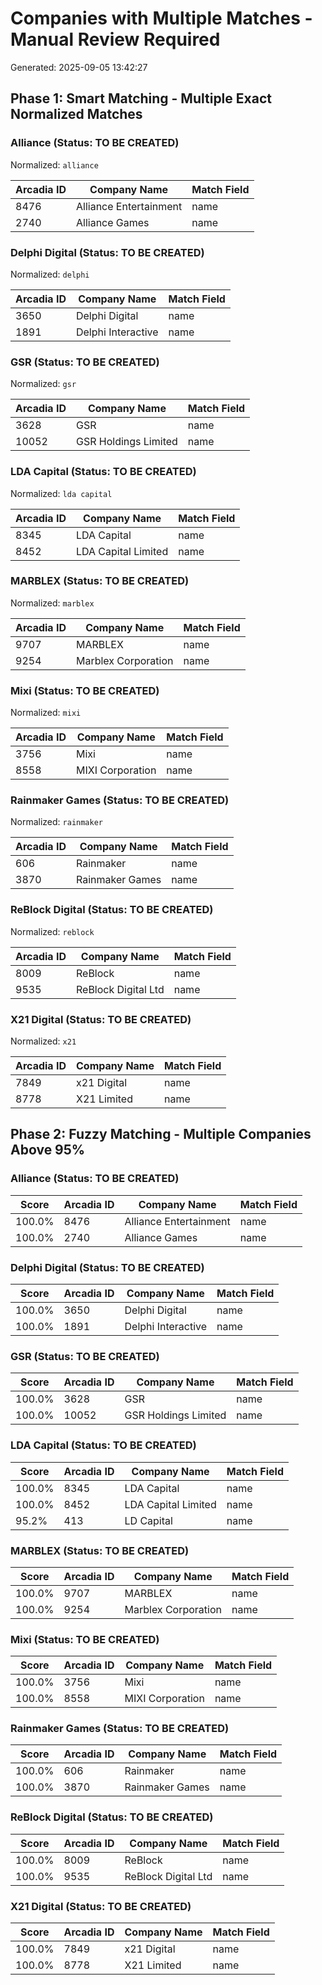 # Companies with Multiple Matches - Manual Review Required
Generated: 2025-09-05 13:42:27

## Phase 1: Smart Matching - Multiple Exact Normalized Matches

### Alliance (Status: TO BE CREATED)
Normalized: `alliance`

| Arcadia ID | Company Name | Match Field |
|------------|--------------|-------------|
| 8476 | Alliance Entertainment | name |
| 2740 | Alliance Games | name |

### Delphi Digital (Status: TO BE CREATED)
Normalized: `delphi`

| Arcadia ID | Company Name | Match Field |
|------------|--------------|-------------|
| 3650 | Delphi Digital | name |
| 1891 | Delphi Interactive | name |

### GSR (Status: TO BE CREATED)
Normalized: `gsr`

| Arcadia ID | Company Name | Match Field |
|------------|--------------|-------------|
| 3628 | GSR | name |
| 10052 | GSR Holdings Limited | name |

### LDA Capital (Status: TO BE CREATED)
Normalized: `lda capital`

| Arcadia ID | Company Name | Match Field |
|------------|--------------|-------------|
| 8345 | LDA Capital | name |
| 8452 | LDA Capital Limited | name |

### MARBLEX (Status: TO BE CREATED)
Normalized: `marblex`

| Arcadia ID | Company Name | Match Field |
|------------|--------------|-------------|
| 9707 | MARBLEX | name |
| 9254 | Marblex Corporation | name |

### Mixi (Status: TO BE CREATED)
Normalized: `mixi`

| Arcadia ID | Company Name | Match Field |
|------------|--------------|-------------|
| 3756 | Mixi | name |
| 8558 | MIXI Corporation | name |

### Rainmaker Games (Status: TO BE CREATED)
Normalized: `rainmaker`

| Arcadia ID | Company Name | Match Field |
|------------|--------------|-------------|
| 606 | Rainmaker | name |
| 3870 | Rainmaker Games | name |

### ReBlock Digital (Status: TO BE CREATED)
Normalized: `reblock`

| Arcadia ID | Company Name | Match Field |
|------------|--------------|-------------|
| 8009 | ReBlock | name |
| 9535 | ReBlock Digital Ltd | name |

### X21 Digital (Status: TO BE CREATED)
Normalized: `x21`

| Arcadia ID | Company Name | Match Field |
|------------|--------------|-------------|
| 7849 | x21 Digital | name |
| 8778 | X21 Limited | name |

## Phase 2: Fuzzy Matching - Multiple Companies Above 95%

### Alliance (Status: TO BE CREATED)

| Score | Arcadia ID | Company Name | Match Field |
|-------|------------|--------------|-------------|
| 100.0% | 8476 | Alliance Entertainment | name |
| 100.0% | 2740 | Alliance Games | name |

### Delphi Digital (Status: TO BE CREATED)

| Score | Arcadia ID | Company Name | Match Field |
|-------|------------|--------------|-------------|
| 100.0% | 3650 | Delphi Digital | name |
| 100.0% | 1891 | Delphi Interactive | name |

### GSR (Status: TO BE CREATED)

| Score | Arcadia ID | Company Name | Match Field |
|-------|------------|--------------|-------------|
| 100.0% | 3628 | GSR | name |
| 100.0% | 10052 | GSR Holdings Limited | name |

### LDA Capital (Status: TO BE CREATED)

| Score | Arcadia ID | Company Name | Match Field |
|-------|------------|--------------|-------------|
| 100.0% | 8345 | LDA Capital | name |
| 100.0% | 8452 | LDA Capital Limited | name |
| 95.2% | 413 | LD Capital | name |

### MARBLEX (Status: TO BE CREATED)

| Score | Arcadia ID | Company Name | Match Field |
|-------|------------|--------------|-------------|
| 100.0% | 9707 | MARBLEX | name |
| 100.0% | 9254 | Marblex Corporation | name |

### Mixi (Status: TO BE CREATED)

| Score | Arcadia ID | Company Name | Match Field |
|-------|------------|--------------|-------------|
| 100.0% | 3756 | Mixi | name |
| 100.0% | 8558 | MIXI Corporation | name |

### Rainmaker Games (Status: TO BE CREATED)

| Score | Arcadia ID | Company Name | Match Field |
|-------|------------|--------------|-------------|
| 100.0% | 606 | Rainmaker | name |
| 100.0% | 3870 | Rainmaker Games | name |

### ReBlock Digital (Status: TO BE CREATED)

| Score | Arcadia ID | Company Name | Match Field |
|-------|------------|--------------|-------------|
| 100.0% | 8009 | ReBlock | name |
| 100.0% | 9535 | ReBlock Digital Ltd | name |

### X21 Digital (Status: TO BE CREATED)

| Score | Arcadia ID | Company Name | Match Field |
|-------|------------|--------------|-------------|
| 100.0% | 7849 | x21 Digital | name |
| 100.0% | 8778 | X21 Limited | name |


